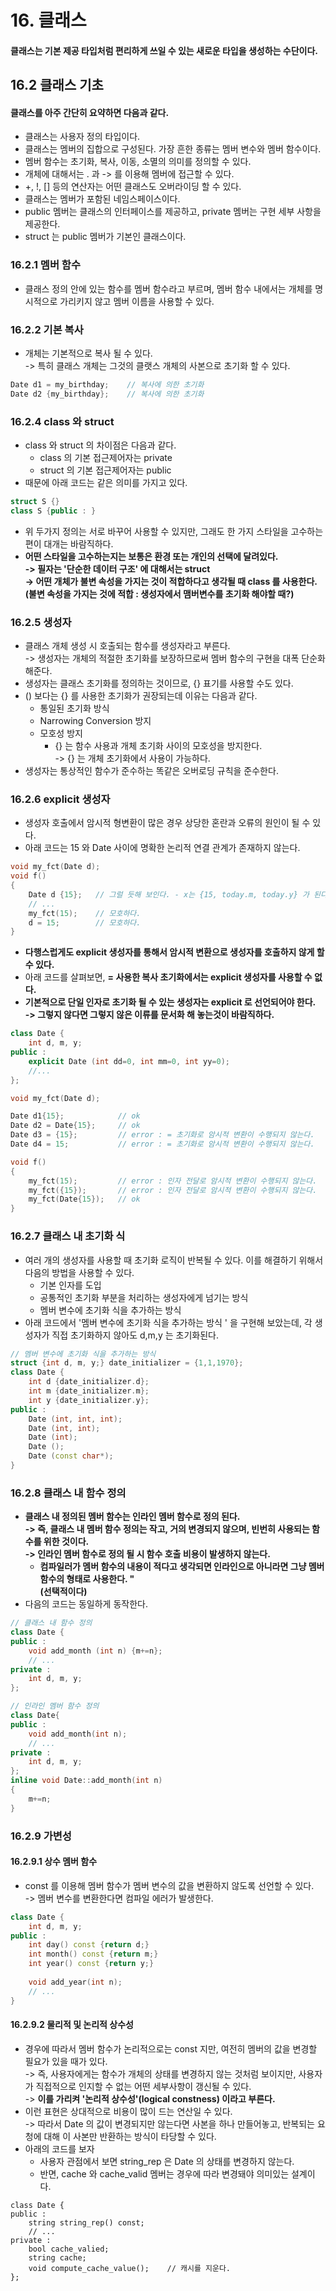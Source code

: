 # 16. 클래스

#### 클래스는 기본 제공 타입처럼 편리하게 쓰일 수 있는 새로운 타입을 생성하는 수단이다.&#x20;

## 16.2 클래스 기초&#x20;

#### 클래스를 아주 간단히 요약하면 다음과 같다.&#x20;

* 클래스는 사용자 정의 타입이다.&#x20;
* 클래스는 멤버의 집합으로 구성된다. 가장 흔한 종류는 멤버 변수와 멤버 함수이다.&#x20;
* 멤버 함수는 초기화, 복사, 이동, 소멸의 의미를 정의할 수 있다.&#x20;
* 개체에 대해서는 . 과 -> 를 이용해 멤버에 접근할 수 있다.&#x20;
* \+, !, \[] 등의 연산자는 어떤 클래스도 오버라이딩 할 수 있다.&#x20;
* 클래스는 멤버가 포함된 네임스페이스이다.&#x20;
* public 멤버는 클래스의 인터페이스를 제공하고, private 멤버는 구현 세부 사항을 제공한다.&#x20;
* struct 는 public 멤버가 기본인 클래스이다.&#x20;

### 16.2.1 멤버 함수&#x20;

* 클래스 정의 안에 있는 함수를 멤버 함수라고 부르며, 멤버 함수 내에서는 개체를 명시적으로 가리키지 않고 멤버 이름을 사용할 수 있다.&#x20;

### 16.2.2 기본 복사&#x20;

* 개체는 기본적으로 복사 될 수 있다. \
  \-> 특히 클래스 개체는 그것의 클랫스 개체의 사본으로 초기화 할 수 있다.&#x20;

```cpp
Date d1 = my_birthday;    // 복사에 의한 초기화 
Date d2 {my_birthday};    // 복사에 의한 초기화
```

### 16.2.4 class 와 struct&#x20;

* class 와 struct 의 차이점은 다음과 같다.&#x20;
  * class 의 기본 접근제어자는 private&#x20;
  * struct 의 기본 접근제어자는 public&#x20;
* 때문에 아래 코드는 같은 의미를 가지고 있다.&#x20;

```cpp
struct S {}
class S {public : }
```

* 위 두가지 정의는 서로 바꾸어 사용할 수 있지만, 그래도 한 가지 스타일을 고수하는 편이 대개는 바람직하다.&#x20;
* **어떤 스타일을 고수하는지는 보통은 환경 또는 개인의 선택에 달려있다.** \
  **-> 필자는 '단순한 데이터 구조' 에 대해서는 struct** \
  **-> 어떤 개체가 불변 속성을 가지는 것이 적합하다고 생각될 때 class 를 사용한다.** \
  **(불변 속성을 가지는 것에 적합 : 생성자에서 맴버변수를 초기화 해야할 때?)**

### 16.2.5 생성자&#x20;

* 클래스 개체 생성 시 호출되는 함수를 생성자라고 부른다. \
  \-> 생성자는 개체의 적절한 초기화를 보장하므로써 멤버 함수의 구현을 대폭 단순화해준다.&#x20;
* 생성자는 클래스 초기화를 정의하는 것이므로, {} 표기를 사용할 수도 있다.&#x20;
* () 보다는 {} 를 사용한 초기화가 권장되는데 이유는 다음과 같다.
  * 통일된 초기화 방식
  * Narrowing Conversion 방지&#x20;
  * 모호성 방지&#x20;
    * {} 는 함수 사용과 개체 초기화 사이의 모호성을 방지한다. \
      \-> {} 는 개체 초기화에서 사용이 가능하다.&#x20;
* 생성자는 통상적인 함수가 준수하는 똑같은 오버로딩 규칙을 준수한다.&#x20;

### 16.2.6 explicit 생성자&#x20;

* 생성자 호출에서 암시적 형변환이 많은 경우 상당한 혼란과 오류의 원인이 될 수 있다.&#x20;
* 아래 코드는 15 와 Date 사이에 명확한 논리적 연결 관계가 존재하지 않는다.&#x20;

```cpp
void my_fct(Date d);
void f()
{
    Date d {15};   // 그럴 듯해 보인다. - x는 {15, today.m, today.y} 가 된다. 
    // ... 
    my_fct(15);    // 모호하다. 
    d = 15;        // 모호하다. 
}
```

* **다행스럽게도 explicit 생성자를 통해서 암시적 변환으로 생성자를 호출하지 않게 할 수 있다.**&#x20;
* 아래 코드를 살펴보면, **= 사용한 복사 초기화에서는 explicit 생성자를 사용할 수 없다.**
* **기본적으로 단일 인자로 초기화 될 수 있는 생성자는 explicit 로 선언되어야 한다.** \
  **-> 그렇지 않다면 그렇지 않은 이류를 문서화 해 놓는것이 바람직하다.**&#x20;

```cpp
class Date {
    int d, m, y;
public :
    explicit Date (int dd=0, int mm=0, int yy=0);
    //...
};

void my_fct(Date d);

Date d1{15};            // ok 
Date d2 = Date{15};     // ok
Date d3 = {15};         // error : = 초기화로 암시적 변환이 수행되지 않는다. 
Date d4 = 15;           // error : = 초기화로 암시적 변환이 수행되지 않는다. 

void f()
{
    my_fct(15);         // error : 인자 전달로 암시적 변환이 수행되지 않는다. 
    my_fct({15});       // error : 인자 전달로 암시적 변환이 수행되지 않는다. 
    my_fct(Date{15});   // ok
}
```

### 16.2.7 클래스 내 초기화 식&#x20;

* 여러 개의 생성자를 사용할 때 초기화 로직이 반복될 수 있다. 이를 해결하기 위해서 다음의 방법을 사용할 수 있다.&#x20;
  * 기본 인자를 도입
  * 공통적인 초기화 부분을 처리하는 생성자에게 넘기는 방식&#x20;
  * 멤버 변수에 초기화 식을 추가하는 방식&#x20;
* 아래 코드에서 '멤버 변수에 초기화 식을 추가하는 방식 ' 을 구현해 보았는데, 각 생성자가 직접 초기화하지 않아도 d,m,y 는 초기화된다.&#x20;

```cpp
// 멤버 변수에 초기화 식을 추가하는 방식 
struct {int d, m, y;} date_initializer = {1,1,1970};
class Date {
    int d {date_initializer.d};
    int m {date_initializer.m};
    int y {date_initializer.y};
public :
    Date (int, int, int);
    Date (int, int);
    Date (int);
    Date ();
    Date (const char*); 
}
```

### 16.2.8 클래스 내 함수 정의&#x20;

* **클래스 내 정의된 멤버 함수는 인라인 멤버 함수로 정의 된다.** \
  **-> 즉, 클래스 내 멤버 함수 정의는 작고, 거의 변경되지 않으며, 빈번히 사용되는 함수를 위한 것이다.** \
  **-> 인라인 멤버 함수로 정의 될 시 함수 호출 비용이 발생하지 않는다.**&#x20;
  * **컴파일러가 멤버 함수의 내용이 적다고 생각되면 인라인으로 아니라면 그냥 멤버 함수의 형태로 사용한다. "**\
    **(선택적이다)**
* 다음의 코드는 동일하게 동작한다.&#x20;

```cpp
// 클래스 내 함수 정의 
class Date {
public : 
    void add_month (int n) {m+=n};
    // ...
private : 
    int d, m, y;
};

// 인라인 멤버 함수 정의 
class Date{
public : 
    void add_month(int n);
    // ...
private : 
    int d, m, y;
};
inline void Date::add_month(int n)
{
    m+=n;
}
```

### 16.2.9 가변성&#x20;

#### 16.2.9.1 상수 멤버 함수&#x20;

* const 를 이용해 멤버 함수가 멤버 변수의 값을 변환하지 않도록 선언할 수 있다. \
  \-> 멤버 변수를 변환한다면 컴파일 에러가 발생한다.&#x20;

```cpp
class Date {
    int d, m, y;
public : 
    int day() const {return d;}
    int month() const {return m;}
    int year() const {return y;}
    
    void add_year(int n);
    // ...
}
```

#### 16.2.9.2 물리적 및 논리적 상수성&#x20;

* 경우에 따라서 멤버 함수가 논리적으로는 const 지만, 여전히 멤버의 값을 변경할 필요가 있을 때가 있다. \
  \-> 즉, 사용자에게는 함수가 개체의 상태를 변경하지 않는 것처럼 보이지만, 사용자가 직접적으로 인지할 수 없는 어떤 세부사항이 갱신될 수 있다. \
  \-> **이를 가리켜 '논리적 상수성'(logical constness) 이라고 부른다.**&#x20;
* 이런 표현은 상대적으로 비용이 많이 드는 연산일 수 있다. \
  \-> 따라서 Date 의 값이 변경되지만 않는다면 사본을 하나 만들어놓고, 반복되는 요청에 대해 이 사본만 반환하는 방식이 타당할 수 있다.&#x20;
* 아래의 코드를 보자
  * 사용자 관점에서 보면 string\_rep 은 Date 의 상태를 변경하지 않는다.&#x20;
  * 반면, cache 와 cache\_valid 멤버는 경우에 따라 변경돼야 의미있는 설계이다.&#x20;

```
class Date {
public :
    string string_rep() const;
    // ...
private : 
    bool cache_valied;
    string cache;
    void compute_cache_value();    // 캐시를 지운다. 
};    
```
